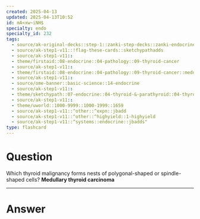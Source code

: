 ```yaml
---
created: 2025-04-13
updated: 2025-04-13T10:52
id: mA<xw~iNH$
specialty: endo
specialty_id: 232
tags:
  - source/ak-original-decks::step-1::zanki-step-decks::zanki-endocrine::endocrine-pathology
  - source/ak-step1-v11::!flag-these-cards::sketchypathadds
  - source/ak-step1-v11::
  - theme/firstaid::08-endocrine::04-pathology::09-thyroid-cancer
  - source/ak-step1-v11::
  - theme/firstaid::08-endocrine::04-pathology::09-thyroid-cancer::medullary-carcinoma
  - source/ak-step1-v11::
  - source/ome-banner::basic-science::14-endocrine
  - source/ak-step1-v11::
  - theme/sketchypath::07-endocrine::04-thyroid-&-parathyroid::04-thyroid-nodules-&-cancer
  - source/ak-step1-v11::
  - theme/uworld::1000-9999::1000-1999::1659
  - source/ak-step1-v11::^other::^expn::jbadd
  - source/ak-step1-v11::^other::^highyield::1-highyield
  - source/ak-step1-v11::^systems::endocrine::jbadds"
type: flashcard
---
```


# Question
Which thyroid malignancy forms nests of polygonal-shaped or spindle-shaped cells?   **Medullary thyroid carcinoma**

---

# Answer
